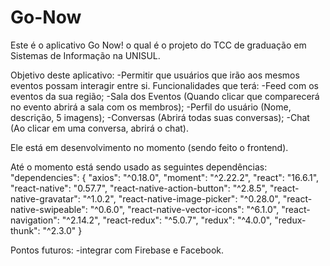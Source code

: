# Go-Now
Este é o aplicativo Go Now!  o qual é o projeto do TCC de graduação em Sistemas de Informação na UNISUL.

Objetivo deste aplicativo:
  -Permitir que usuários que irão aos mesmos eventos possam interagir entre si.
Funcionalidades que terá:
  -Feed com os eventos da sua região;
  -Sala dos Eventos (Quando clicar que comparecerá no evento abrirá a sala com os membros);
  -Perfil do usuário (Nome, descrição, 5 imagens);
  -Conversas (Abrirá todas suas conversas);
  -Chat (Ao clicar em uma conversa, abrirá o chat).
 
Ele está em desenvolvimento no momento (sendo feito o frontend).

Até o momento está sendo usado as seguintes dependências:
"dependencies": {
    "axios": "^0.18.0",
    "moment": "^2.22.2",
    "react": "16.6.1",
    "react-native": "0.57.7",
    "react-native-action-button": "^2.8.5",
    "react-native-gravatar": "^1.0.2",
    "react-native-image-picker": "^0.28.0",
    "react-native-swipeable": "^0.6.0",
    "react-native-vector-icons": "^6.1.0",
    "react-navigation": "^2.14.2",
    "react-redux": "^5.0.7",
    "redux": "^4.0.0",
    "redux-thunk": "^2.3.0"
  }
  
Pontos futuros:
   -integrar com Firebase e Facebook.
